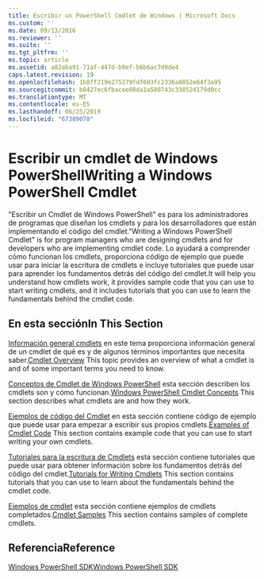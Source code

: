 ```yaml
---
title: Escribir un PowerShell Cmdlet de Windows | Microsoft Docs
ms.custom: ''
ms.date: 09/13/2016
ms.reviewer: ''
ms.suite: ''
ms.tgt_pltfrm: ''
ms.topic: article
ms.assetid: a82aba91-71af-447d-b9ef-b6b6ac7d9de4
caps.latest.revision: 19
ms.openlocfilehash: 1b8ff219e275279fdf603fc2336a8052e64f3a95
ms.sourcegitcommit: b8427ec6fbacee08da1a580743c338524179d0cc
ms.translationtype: MT
ms.contentlocale: es-ES
ms.lasthandoff: 06/25/2019
ms.locfileid: "67389078"
---
```

# <a name="writing-a-windows-powershell-cmdlet"></a><span data-ttu-id="1cc2e-102">Escribir un cmdlet de Windows PowerShell</span><span class="sxs-lookup"><span data-stu-id="1cc2e-102">Writing a Windows PowerShell Cmdlet</span></span>

<span data-ttu-id="1cc2e-103">"Escribir un Cmdlet de Windows PowerShell" es para los administradores de programas que diseñan los cmdlets y para los desarrolladores que están implementando el código del cmdlet.</span><span class="sxs-lookup"><span data-stu-id="1cc2e-103">"Writing a Windows PowerShell Cmdlet" is for program managers who are designing cmdlets and for developers who are implementing cmdlet code.</span></span> <span data-ttu-id="1cc2e-104">Lo ayudará a comprender cómo funcionan los cmdlets, proporciona código de ejemplo que puede usar para iniciar la escritura de cmdlets e incluye tutoriales que puede usar para aprender los fundamentos detrás del código del cmdlet.</span><span class="sxs-lookup"><span data-stu-id="1cc2e-104">It will help you understand how cmdlets work, it provides sample code that you can use to start writing cmdlets, and it includes tutorials that you can use to learn the fundamentals behind the cmdlet code.</span></span>

## <a name="in-this-section"></a><span data-ttu-id="1cc2e-105">En esta sección</span><span class="sxs-lookup"><span data-stu-id="1cc2e-105">In This Section</span></span>

<span data-ttu-id="1cc2e-106">[Información general cmdlets](./cmdlet-overview.md) en este tema proporciona información general de un cmdlet de qué es y de algunos términos importantes que necesita saber.</span><span class="sxs-lookup"><span data-stu-id="1cc2e-106">[Cmdlet Overview](./cmdlet-overview.md) This topic provides an overview of what a cmdlet is and of some important terms you need to know.</span></span>

<span data-ttu-id="1cc2e-107">[Conceptos de Cmdlet de Windows PowerShell](./windows-powershell-cmdlet-concepts.md) esta sección describen los cmdlets son y cómo funcionan.</span><span class="sxs-lookup"><span data-stu-id="1cc2e-107">[Windows PowerShell Cmdlet Concepts](./windows-powershell-cmdlet-concepts.md) This section describes what cmdlets are and how they work.</span></span>

<span data-ttu-id="1cc2e-108">[Ejemplos de código del Cmdlet](./examples-of-cmdlet-code.md) en esta sección contiene código de ejemplo que puede usar para empezar a escribir sus propios cmdlets.</span><span class="sxs-lookup"><span data-stu-id="1cc2e-108">[Examples of Cmdlet Code](./examples-of-cmdlet-code.md) This section contains example code that you can use to start writing your own cmdlets.</span></span>

<span data-ttu-id="1cc2e-109">[Tutoriales para la escritura de Cmdlets](./tutorials-for-writing-cmdlets.md) esta sección contiene tutoriales que puede usar para obtener información sobre los fundamentos detrás del código del cmdlet.</span><span class="sxs-lookup"><span data-stu-id="1cc2e-109">[Tutorials for Writing Cmdlets](./tutorials-for-writing-cmdlets.md) This section contains tutorials that you can use to learn about the fundamentals behind the cmdlet code.</span></span>

<span data-ttu-id="1cc2e-110">[Ejemplos de cmdlet](./cmdlet-samples.md) esta sección contiene ejemplos de cmdlets completados.</span><span class="sxs-lookup"><span data-stu-id="1cc2e-110">[Cmdlet Samples](./cmdlet-samples.md) This section contains samples of complete cmdlets.</span></span>

## <a name="reference"></a><span data-ttu-id="1cc2e-111">Referencia</span><span class="sxs-lookup"><span data-stu-id="1cc2e-111">Reference</span></span>

[<span data-ttu-id="1cc2e-112">Windows PowerShell SDK</span><span class="sxs-lookup"><span data-stu-id="1cc2e-112">Windows PowerShell SDK</span></span>](../windows-powershell-reference.md)
